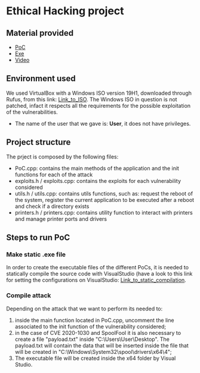 # Ethical Hacking project

## Material provided
- [PoC](PoC/)
- [Exe](exe/)
- [Video](video/)


## Environment used
We used VirtualBox with a Windows ISO version 19H1, downloaded through Rufus, from this link:
[Link_to_ISO](https://software.download.prss.microsoft.com/dbazure/Win10_1903_V1_EnglishInternational_x64.iso?t=a7b8800e-5b38-4072-b7b6-aa5e31c4e718&e=1655976965&h=61e61f133be9fc7aada697d56d2afffd87a5abec92cb48fe20758be55a3dd4c6).
The Windows ISO in question is not patched, infact it respects all the requirements for the possible exploitation of the vulnerabilities.
- The name of the user that we gave is: **User**, it does not have privileges.

## Project structure  
The prject is composed by the following files: 
- PoC.cpp: contains the main methods of the application and the init functions for each of the attack
- exploits.h / exploits.cpp: contains the exploits for each vulnerability considered
- utils.h / utils.cpp: contains utils functions, such as: request the reboot of the system, register the current application to be executed after a reboot and check if a directory exists 
- printers.h / printers.cpp: contains utility function to interact with printers and manage printer ports and drivers 

## Steps to run PoC
### Make static .exe file 
In order to create the executable files of the different PoCs, it is needed to statically compile the source code with VisualStudio (have a look to this link for setting the configurations on VisualStudio: [Link_to_static_compilation](https://stackoverflow.com/questions/37398/how-do-i-make-a-fully-statically-linked-exe-with-visual-studio-express-2005).

### Compile attack 
Depending on the attack that we want to perform its needed to: 
1. inside the main function located in PoC.cpp, uncomment the line associated to the init function of the vulnerability considered; 
2. in the case of CVE 2020-1030 and SpoolFool it is also necessary to create a file "payload.txt" inside "C:\Users\User\Desktop". The payload.txt will contain the data that will be inserted inside the file that will be created in "C:\Windows\System32\spool\drivers\x64\4";
3. The executable file will be created inside the x64 folder by Visual Studio.
